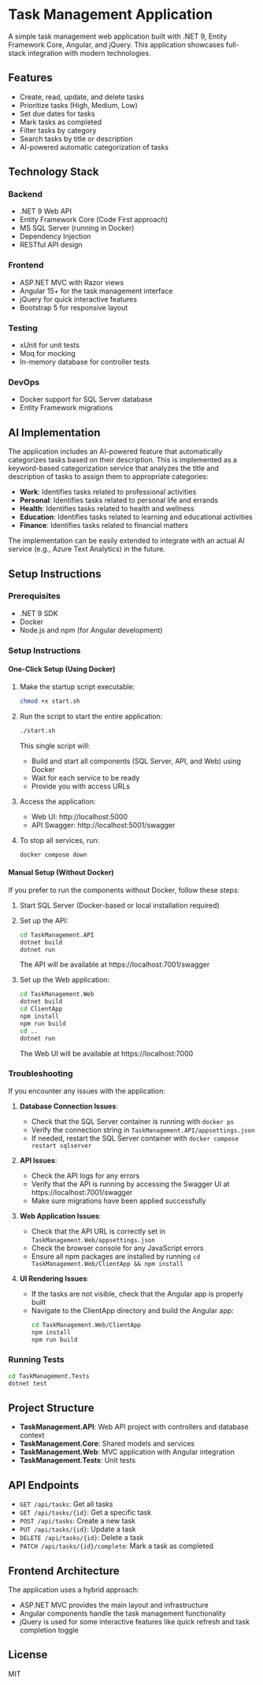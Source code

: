 # Task Management Application

A simple task management web application built with .NET 9, Entity Framework Core, Angular, and jQuery. This application showcases full-stack integration with modern technologies.

## Features

- Create, read, update, and delete tasks
- Prioritize tasks (High, Medium, Low)
- Set due dates for tasks
- Mark tasks as completed
- Filter tasks by category
- Search tasks by title or description
- AI-powered automatic categorization of tasks

## Technology Stack

### Backend

- .NET 9 Web API
- Entity Framework Core (Code First approach)
- MS SQL Server (running in Docker)
- Dependency Injection
- RESTful API design

### Frontend

- ASP.NET MVC with Razor views
- Angular 15+ for the task management interface
- jQuery for quick interactive features
- Bootstrap 5 for responsive layout

### Testing

- xUnit for unit tests
- Moq for mocking
- In-memory database for controller tests

### DevOps

- Docker support for SQL Server database
- Entity Framework migrations

## AI Implementation

The application includes an AI-powered feature that automatically categorizes tasks based on their description. This is implemented as a keyword-based categorization service that analyzes the title and description of tasks to assign them to appropriate categories:

- **Work**: Identifies tasks related to professional activities
- **Personal**: Identifies tasks related to personal life and errands
- **Health**: Identifies tasks related to health and wellness
- **Education**: Identifies tasks related to learning and educational activities
- **Finance**: Identifies tasks related to financial matters

The implementation can be easily extended to integrate with an actual AI service (e.g., Azure Text Analytics) in the future.

## Setup Instructions

### Prerequisites

- .NET 9 SDK
- Docker
- Node.js and npm (for Angular development)

### Setup Instructions

#### One-Click Setup (Using Docker)

1. Make the startup script executable:

   ```bash
   chmod +x start.sh
   ```

2. Run the script to start the entire application:

   ```bash
   ./start.sh
   ```

   This single script will:

   - Build and start all components (SQL Server, API, and Web) using Docker
   - Wait for each service to be ready
   - Provide you with access URLs

3. Access the application:

   - Web UI: http://localhost:5000
   - API Swagger: http://localhost:5001/swagger

4. To stop all services, run:

   ```bash
   docker compose down
   ```

#### Manual Setup (Without Docker)

If you prefer to run the components without Docker, follow these steps:

1. Start SQL Server (Docker-based or local installation required)

2. Set up the API:

   ```bash
   cd TaskManagement.API
   dotnet build
   dotnet run
   ```

   The API will be available at https://localhost:7001/swagger

3. Set up the Web application:

   ```bash
   cd TaskManagement.Web
   dotnet build
   cd ClientApp
   npm install
   npm run build
   cd ..
   dotnet run
   ```

   The Web UI will be available at https://localhost:7000

### Troubleshooting

If you encounter any issues with the application:

1. **Database Connection Issues**:

   - Check that the SQL Server container is running with `docker ps`
   - Verify the connection string in `TaskManagement.API/appsettings.json`
   - If needed, restart the SQL Server container with `docker compose restart sqlserver`

2. **API Issues**:

   - Check the API logs for any errors
   - Verify that the API is running by accessing the Swagger UI at https://localhost:7001/swagger
   - Make sure migrations have been applied successfully

3. **Web Application Issues**:

   - Check that the API URL is correctly set in `TaskManagement.Web/appsettings.json`
   - Check the browser console for any JavaScript errors
   - Ensure all npm packages are installed by running `cd TaskManagement.Web/ClientApp && npm install`

4. **UI Rendering Issues**:
   - If the tasks are not visible, check that the Angular app is properly built
   - Navigate to the ClientApp directory and build the Angular app:
     ```bash
     cd TaskManagement.Web/ClientApp
     npm install
     npm run build
     ```

### Running Tests

```bash
cd TaskManagement.Tests
dotnet test
```

## Project Structure

- **TaskManagement.API**: Web API project with controllers and database context
- **TaskManagement.Core**: Shared models and services
- **TaskManagement.Web**: MVC application with Angular integration
- **TaskManagement.Tests**: Unit tests

## API Endpoints

- `GET /api/tasks`: Get all tasks
- `GET /api/tasks/{id}`: Get a specific task
- `POST /api/tasks`: Create a new task
- `PUT /api/tasks/{id}`: Update a task
- `DELETE /api/tasks/{id}`: Delete a task
- `PATCH /api/tasks/{id}/complete`: Mark a task as completed

## Frontend Architecture

The application uses a hybrid approach:

- ASP.NET MVC provides the main layout and infrastructure
- Angular components handle the task management functionality
- jQuery is used for some interactive features like quick refresh and task completion toggle

## License

MIT
